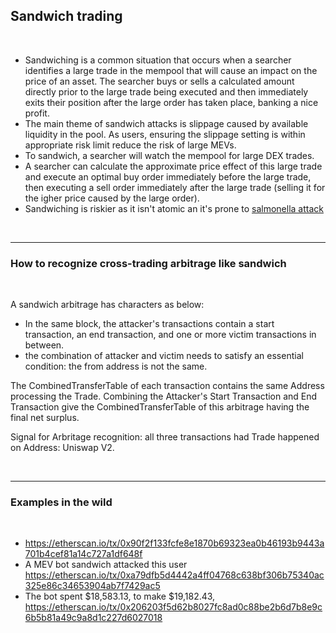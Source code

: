 ## Sandwich trading

<br>

* Sandwiching is a common situation that occurs when a searcher identifies a large trade in the mempool that will cause an impact on the price of an asset. The searcher buys or sells a calculated amount directly prior to the large trade being executed and then immediately exits their position after the large order has taken place, banking a nice profit.
* The main theme of sandwich attacks is slippage caused by available liquidity in the pool. As users, ensuring the slippage setting is within appropriate risk limit reduce the risk of large MEVs.
* To sandwich, a searcher will watch the mempool for large DEX trades.
* A searcher can calculate the approximate price effect of this large trade and execute an optimal buy order immediately before the large trade, then executing a sell order immediately after the large trade (selling it for the igher price caused by the large order).
* Sandwiching is riskier as it isn't atomic an it's prone to [salmonella attack](https://github.co/Defi-Cartel/salmonella)


<br>

---

### How to recognize cross-trading arbitrage like sandwich

<br>

A sandwich arbitrage has characters as below:
- In the same block, the attacker's transactions contain a start transaction, an end transaction, and one or more victim transactions in between.
- the combination of attacker and victim needs to satisfy an essential condition: the from address is not the same.


The CombinedTransferTable of each transaction contains the same Address processing the Trade. Combining the Attacker's Start Transaction and End Transaction give the CombinedTransferTable of this arbitrage having the final net surplus.

Signal for Arbritage recognition: all three transactions had Trade happened on Address: Uniswap V2.

<br>

---

### Examples in the wild

<br>


* https://etherscan.io/tx/0x90f2f133fcfe8e1870b69323ea0b46193b9443a701b4cef81a14c727a1df648f
* A MEV bot sandwich attacked this user https://etherscan.io/tx/0xa79dfb5d4442a4ff04768c638bf306b75340ac325e86c34653904ab7f7429ac5
* The bot spent $18,583.13, to make $19,182.43, https://etherscan.io/tx/0x206203f5d62b8027fc8ad0c88be2b6d7b8e9c6b5b81a49c9a8d1c227d6027018
